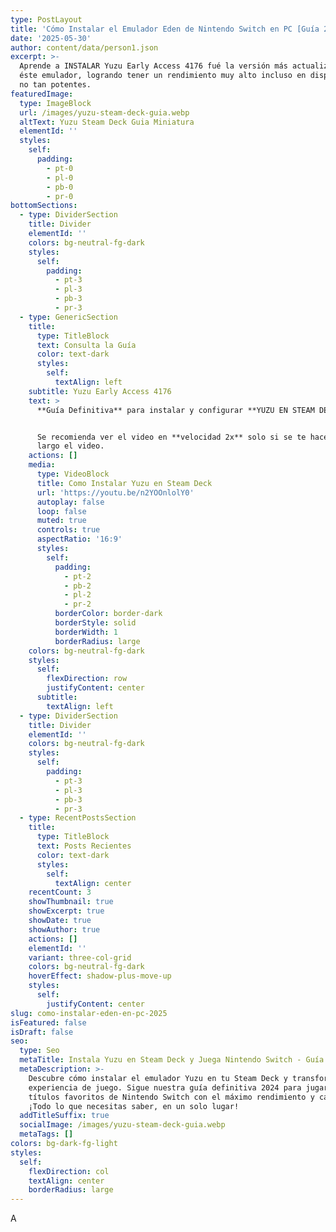 ```yaml
---
type: PostLayout
title: 'Cómo Instalar el Emulador Eden de Nintendo Switch en PC [Guía 2025]'
date: '2025-05-30'
author: content/data/person1.json
excerpt: >-
  Aprende a INSTALAR Yuzu Early Access 4176 fué la versión más actualizada de
  éste emulador, logrando tener un rendimiento muy alto incluso en dispositivos
  no tan potentes.
featuredImage:
  type: ImageBlock
  url: /images/yuzu-steam-deck-guia.webp
  altText: Yuzu Steam Deck Guia Miniatura
  elementId: ''
  styles:
    self:
      padding:
        - pt-0
        - pl-0
        - pb-0
        - pr-0
bottomSections:
  - type: DividerSection
    title: Divider
    elementId: ''
    colors: bg-neutral-fg-dark
    styles:
      self:
        padding:
          - pt-3
          - pl-3
          - pb-3
          - pr-3
  - type: GenericSection
    title:
      type: TitleBlock
      text: Consulta la Guía
      color: text-dark
      styles:
        self:
          textAlign: left
    subtitle: Yuzu Early Access 4176
    text: >
      **Guía Definitiva** para instalar y configurar **YUZU EN STEAM DECK**.


      Se recomienda ver el video en **velocidad 2x** solo si se te hace muy
      largo el video.
    actions: []
    media:
      type: VideoBlock
      title: Como Instalar Yuzu en Steam Deck
      url: 'https://youtu.be/n2YOOnlolY0'
      autoplay: false
      loop: false
      muted: true
      controls: true
      aspectRatio: '16:9'
      styles:
        self:
          padding:
            - pt-2
            - pb-2
            - pl-2
            - pr-2
          borderColor: border-dark
          borderStyle: solid
          borderWidth: 1
          borderRadius: large
    colors: bg-neutral-fg-dark
    styles:
      self:
        flexDirection: row
        justifyContent: center
      subtitle:
        textAlign: left
  - type: DividerSection
    title: Divider
    elementId: ''
    colors: bg-neutral-fg-dark
    styles:
      self:
        padding:
          - pt-3
          - pl-3
          - pb-3
          - pr-3
  - type: RecentPostsSection
    title:
      type: TitleBlock
      text: Posts Recientes
      color: text-dark
      styles:
        self:
          textAlign: center
    recentCount: 3
    showThumbnail: true
    showExcerpt: true
    showDate: true
    showAuthor: true
    actions: []
    elementId: ''
    variant: three-col-grid
    colors: bg-neutral-fg-dark
    hoverEffect: shadow-plus-move-up
    styles:
      self:
        justifyContent: center
slug: como-instalar-eden-en-pc-2025
isFeatured: false
isDraft: false
seo:
  type: Seo
  metaTitle: Instala Yuzu en Steam Deck y Juega Nintendo Switch - Guía Definitiva 2024
  metaDescription: >-
    Descubre cómo instalar el emulador Yuzu en tu Steam Deck y transforma tu
    experiencia de juego. Sigue nuestra guía definitiva 2024 para jugar tus
    títulos favoritos de Nintendo Switch con el máximo rendimiento y calidad.
    ¡Todo lo que necesitas saber, en un solo lugar!
  addTitleSuffix: true
  socialImage: /images/yuzu-steam-deck-guia.webp
  metaTags: []
colors: bg-dark-fg-light
styles:
  self:
    flexDirection: col
    textAlign: center
    borderRadius: large
---
```

A

